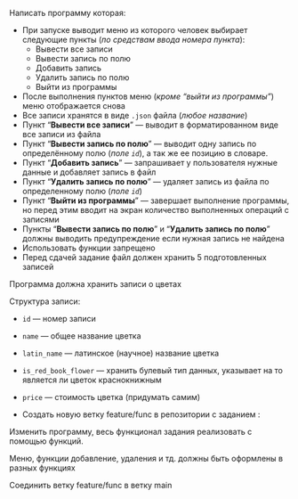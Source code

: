 Написать программу которая:

- При запуске выводит меню из которого человек выбирает следующие пункты (*по средствам ввода номера пункта*):
    - Вывести все записи
    - Вывести запись по полю
    - Добавить запись
    - Удалить запись по полю
    - Выйти из программы
- После выполнения пунктов меню (*кроме “выйти из программы”*) меню отображается снова
- Все записи хранятся в виде `.json` файла (*любое название*)
- Пункт “**Вывести все записи**” — выводит в форматированном виде все записи из файла
- Пункт “**Вывести запись по полю**” — выводит одну запись по определённому полю (*поле `id`*), а так же ее позицию в словаре.
- Пункт “**Добавить запись**” — запрашивает у пользователя нужные данные и добавляет запись в файл
- Пункт “**Удалить запись по полю**” — удаляет запись из файла по определенному полю  (*поле `id`*)
- Пункт “**Выйти из программы**” — завершает выполнение программы, но перед этим вводит на экран количество выполненных операций с записями
- Пункты “**Вывести запись по полю**” и “**Удалить запись по полю**” должны выводить предупреждение если нужная запись не найдена
- Использовать функции запрещено
- Перед сдачей задание файл должен хранить 5 подготовленных записей

Программа должна хранить записи о цветах

Структура записи:

- `id` — номер записи
- `name` — общее название цветка
- `latin_name` — латинское (научное) название цветка
- `is_red_book_flower` — хранить булевый тип данных, указывает на то является ли цветок краснокнижным
- `price` — стоимость цветка (придумать самим)

- Создать новую ветку feature/func в репозитории с заданием :

Изменить программу, весь функционал задания реализовать с помощью функций.

Меню, функции добавление, удаления и тд. должны быть оформлены в разных функциях

Соединить ветку feature/func в ветку main
